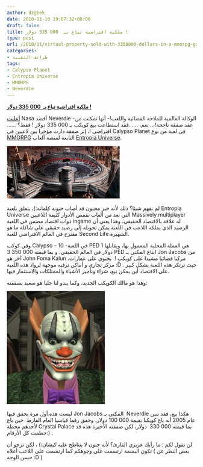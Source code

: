 ```yaml
---
author: dzgeek
date: 2010-11-10 19:07:32+00:00
draft: false
title: ملكية افتراضية تباع بـ  000 335 دولار !
type: post
url: /2010/11/virtual-property-sold-with-3350000-dollars-in-a-mmorpg-game/
categories:
- طرائف التقنية
tags:
- Calypso Planet
- Entropia Universe
- MMORPG
- Neverdie
---
```


**[ملكية افتراضية تباع بـ  000 335 دولار !](https://www.it-scoop.com/2010/11/virtual-property-sold-with-3350000-dollars-in-a-mmorpg-game)**


[أعلنت](http://www.entropiaplanets.com/forums/entropia-news/3739-asteroid-goes.html) Nasa أقصد Neverdie -الوكالة العالمية للملاحة الفضائية واللعب!- أنها تمكنت من عقد صفقة ناجحة!،.. نعم، ……فقد استطاعت بيع كويكب بـ 335 000 دولار ! فقط؟ ...... افتراضي !، إثر صفقة دارت مؤخرا بين لاعبين في Calypso Planet[](http://en.wikipedia.org/wiki/Massively_multiplayer_online_role-playing_game) في لعبة من نوع [MMORPG](http://en.wikipedia.org/wiki/Massively_multiplayer_online_role-playing_game) التابعة لمنصة ألعاب [Entropia Universe](http://www.entropiauniverse.com/).

[![](03727340-300x140.jpg)
](https://www.it-scoop.com/2010/11/virtual-property-sold-with-3350000-dollars-in-a-mmorpg-game)

لم تفهم شيئا؟ ذلك لأنه خبر مجنون قد أصاب جنونه كلماته:)، يتعلق بلعبة Entropia Universe التي تعد من ألعاب تقمص الأدوار كثيفة اللاعبين Massively multiplayer ذوات اقتصاد مضمن في اللعبة ingame له علاقة بالاقتصاد الحقيقي، وهذا يعني أن الرصيد الذي يملكه اللاعب في اللعبة يمكن تحويله إلى رصيد حقيقي على شاكلة ما هو مقترح في العالم الافتراضي للعبة Second Life الشهيرة.

وفي كوكب Calypso – في اللعبة- 10 PED هي العملة المحلية المعمول بها، ويقابلها 1 دولار في العالم الحقيقي، و بما قيمته 3 350 000 PED ابتاع المكنى بـ Jon Jacobs من آخر هو John Foma Kalun مركبا فضائيا مشيدا على كويكب !  يحتوي على عمارات، مركز تجاري و أماكن ترفيه موجهة لرواد هذه اللعبة :D . حيث ترتكز هذه اللعبة بشكل كبير على الاقتصاد أين يمكن بيع، شراء وتأجير الأشياء والممتلكات والاستثمار فيها.

وهذا هو مالك الكويكب الجديد، وكما يبدو لنا جليا هو سعيد بصفقته:

[![](012C000003727384-260x300.jpg)
](https://www.it-scoop.com/wp-content/uploads/2010/11/012C000003727384.jpg)

ليست هذه أول مرة يحقق فيها Jon Jacobs المكنى بـ  Neverdie هكذا بيع، فقد تبين عام 2005 أنه باع كويكبا بقيمة 100 000 دولار، وحقق رقما قياسيا العام الفارط  حين باع لأحدهم محطة Crystal Palace بما قيمته 000 330  دولار، لكن صفقته الأخيرة هذه قد حطمت كل الأرقام:) .

لن نقول لكم : ما رأيك عزيزي القارئ؟ لأنه جنون لا يتناطح عليه كبشان:) ، لكن نرجو أن تكون البسمة ارتسمت على وجوهكم كما ارتسمت على اللاعب أعلاه ( بغض النظر عن حسن الوجه :D )

